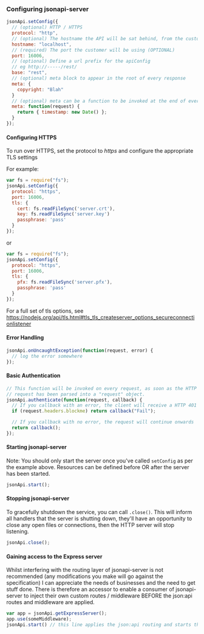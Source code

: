 
### Configuring jsonapi-server

```javascript
jsonApi.setConfig({
  // (optional) HTTP / HTTPS
  protocol: "http",
  // (optional) The hostname the API will be sat behind, from the customer's perspective
  hostname: "localhost",
  // (required) The port the customer will be using (OPTIONAL)
  port: 16006,
  // (optional) Define a url prefix for the apiConfig
  // eg http://-----/rest/
  base: "rest",
  // (optional) meta block to appear in the root of every response
  meta: {
    copyright: "Blah"
  }
  // (optional) meta can be a function to be invoked at the end of every request
  meta: function(request) {
    return { timestamp: new Date() };
  }
});
```

#### Configuring HTTPS

To run over HTTPS, set the protocol to _https_ and configure the appropriate TLS settings

For example:

```javascript
var fs = require("fs");
jsonApi.setConfig({
  protocol: "https",
  port: 16006,
  tls: {
    cert: fs.readFileSync('server.crt'),
    key: fs.readFileSync('server.key')
    passphrase: 'pass'
  }
});
```
or

```javascript
var fs = require("fs");
jsonApi.setConfig({
  protocol: "https",
  port: 16006,
  tls: {
    pfx: fs.readFileSync('server.pfx'),
    passphrase: 'pass'
  }
});
```

For a full set of tls options, see https://nodejs.org/api/tls.html#tls_tls_createserver_options_secureconnectionlistener

#### Error Handling

```javascript
jsonApi.onUncaughtException(function(request, error) {
  // log the error somewhere
});
```

#### Basic Authentication

```javascript
// This function will be invoked on every request, as soon as the HTTP
// request has been parsed into a "request" object.
jsonApi.authenticate(function(request, callback) {
  // If you callback with an error, the client will receive a HTTP 401 Unauthorised
  if (request.headers.blockme) return callback("Fail");

  // If you callback with no error, the request will continue onwards
  return callback();
});
```

#### Starting jsonapi-server

Note: You should only start the server once you've called `setConfig` as per the example above. Resources can be defined before OR after the server has been started.

```javascript
jsonApi.start();
```

#### Stopping jsonapi-server

To gracefully shutdown the service, you can call `.close()`. This will inform all handlers that the server is shutting down, they'll have an opportunity to close any open files or connections, then the HTTP server will stop listening.

```javascript
jsonApi.close();
```

#### Gaining access to the Express server

Whilst interfering with the routing layer of jsonapi-server is not recommended (any modifications you make will go against the specification) I can appreciate the needs of businesses and the need to get stuff done. There is therefore an accessor to enable a consumer of jsonapi-server to inject their own custom routes / middleware BEFORE the json:api routes and middleware are applied.

```javascript
var app = jsonApi.getExpressServer();
app.use(someMiddleware);
jsonApi.start() // this line applies the json:api routing and starts the service
```
